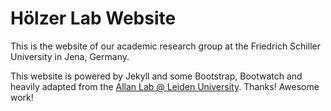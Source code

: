 # Hölzer Lab Website

This is the website of our academic research group at the Friedrich Schiller University in Jena, Germany.

This website is powered by Jekyll and some Bootstrap, Bootwatch and heavily adapted from the [Allan Lab @ Leiden University](www.allanlab.org). Thanks! Awesome work! 

